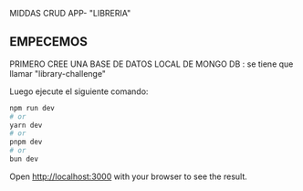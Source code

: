 MIDDAS CRUD APP- "LIBRERIA"

## EMPECEMOS

PRIMERO CREE UNA BASE DE DATOS LOCAL DE MONGO DB :
se tiene que llamar "library-challenge"

Luego ejecute el siguiente comando:

```bash
npm run dev
# or
yarn dev
# or
pnpm dev
# or
bun dev
```

Open [http://localhost:3000](http://localhost:3000) with your browser to see the result.

